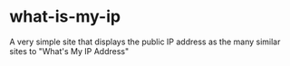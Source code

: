 what-is-my-ip
=============

A very simple site that displays the public IP address as the many similar sites to "What's My IP Address"